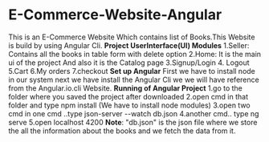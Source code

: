 # E-Commerce-Website-Angular
This is an E-Commerce Website Which contains list of Books.This Website is build by using Angular Cli.
**Project UserInterface(UI) Modules**
   1.Seller: Contains all the books in table form with delete option
   2.Home: It is the main ui of the project And also it is the Catalog page
   3.Signup/Login
   4. Logout
   5.Cart
   6.My orders
   7.checkout
**Set up Angular**
     First we have to install node in our system
     next we have install the Angular Cli we we will have reference from the Angular.io.cli Website.
**Running of Angular Project**
1.go to the folder where you saved the project after downloaded
2.open cmd in that folder and type npm install (We have to install node modules)
3.open two cmd in one cmd ..type json-server --watch db.json
4.another cmd.. type ng serve
5.open localhost 4200
**Note**: "db.json" is the json file where we store the all the information about the books and we fetch the data from it.

